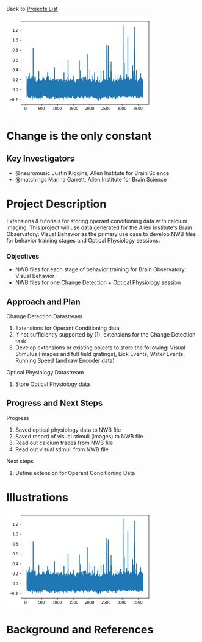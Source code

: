 Back to [Projects List](../../README.md#ProjectsList)

<img alt="Change Detection Snapshot" src="image.png">

# Change is the only constant

## Key Investigators

- @neuromusic Justin Kiggins, Allen Institute for Brain Science
- @matchings Marina Garrett, Allen Institute for Brain Science

# Project Description

Extensions & tutorials for storing operant conditioning data with calcium imaging. This project will use data generated for the Allen Institute's Brain Observatory: Visual Behavior as the primary use case to develop NWB files for behavior training stages and Optical Physiology sessions:

### Objectives
- NWB files for each stage of behavior training for Brain Observatory: Visual Behavior
- NWB files for one Change Detection + Optical Physiology session

## Approach and Plan

Change Detection Datastream
1. Extensions for Operant Conditioning data
1. If not sufficiently supported by (1), extensions for the Change Detection task
1. Develop extensions or existing objects to store the following: Visual Stimulus (images and full field gratings), Lick Events, Water Events, Running Speed (and raw Encoder data)

Optical Physiology Datastream
1. Store Optical Physiology data

## Progress and Next Steps

Progress

1. Saved optical physiology data to NWB file
2. Saved record of visual stimuli (images) to NWB file
3. Read out calcium traces from NWB file
4. Read out visual stimuli from NWB file

Next steps
1. Define extension for Operant Conditioning Data

# Illustrations

<img alt="Calcium trace" src="calcium.png">

# Background and References
